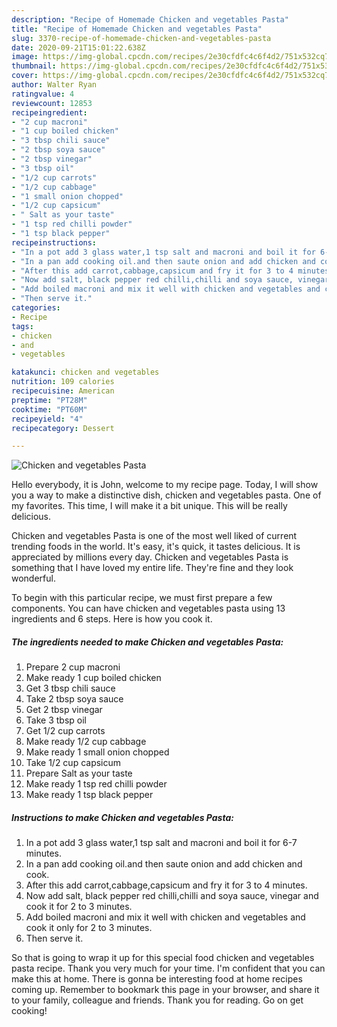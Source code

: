 ```yaml
---
description: "Recipe of Homemade Chicken and vegetables Pasta"
title: "Recipe of Homemade Chicken and vegetables Pasta"
slug: 3370-recipe-of-homemade-chicken-and-vegetables-pasta
date: 2020-09-21T15:01:22.638Z
image: https://img-global.cpcdn.com/recipes/2e30cfdfc4c6f4d2/751x532cq70/chicken-and-vegetables-pasta-recipe-main-photo.jpg
thumbnail: https://img-global.cpcdn.com/recipes/2e30cfdfc4c6f4d2/751x532cq70/chicken-and-vegetables-pasta-recipe-main-photo.jpg
cover: https://img-global.cpcdn.com/recipes/2e30cfdfc4c6f4d2/751x532cq70/chicken-and-vegetables-pasta-recipe-main-photo.jpg
author: Walter Ryan
ratingvalue: 4
reviewcount: 12853
recipeingredient:
- "2 cup macroni"
- "1 cup boiled chicken"
- "3 tbsp chili sauce"
- "2 tbsp soya sauce"
- "2 tbsp vinegar"
- "3 tbsp oil"
- "1/2 cup carrots"
- "1/2 cup cabbage"
- "1 small onion chopped"
- "1/2 cup capsicum"
- " Salt as your taste"
- "1 tsp red chilli powder"
- "1 tsp black pepper"
recipeinstructions:
- "In a pot add 3 glass water,1 tsp salt and macroni and boil it for 6-7 minutes."
- "In a pan add cooking oil.and then saute onion and add chicken and cook."
- "After this add carrot,cabbage,capsicum and fry it for 3 to 4 minutes."
- "Now add salt, black pepper red chilli,chilli and soya sauce, vinegar and cook it for 2 to 3 minutes."
- "Add boiled macroni and mix it well with chicken and vegetables and cook it only for 2 to 3 minutes."
- "Then serve it."
categories:
- Recipe
tags:
- chicken
- and
- vegetables

katakunci: chicken and vegetables 
nutrition: 109 calories
recipecuisine: American
preptime: "PT28M"
cooktime: "PT60M"
recipeyield: "4"
recipecategory: Dessert

---
```



![Chicken and vegetables Pasta](https://img-global.cpcdn.com/recipes/2e30cfdfc4c6f4d2/751x532cq70/chicken-and-vegetables-pasta-recipe-main-photo.jpg)

Hello everybody, it is John, welcome to my recipe page. Today, I will show you a way to make a distinctive dish, chicken and vegetables pasta. One of my favorites. This time, I will make it a bit unique. This will be really delicious.

Chicken and vegetables Pasta is one of the most well liked of current trending foods in the world. It's easy, it's quick, it tastes delicious. It is appreciated by millions every day. Chicken and vegetables Pasta is something that I have loved my entire life. They're fine and they look wonderful.




To begin with this particular recipe, we must first prepare a few components. You can have chicken and vegetables pasta using 13 ingredients and 6 steps. Here is how you cook it.

<!--inarticleads1-->

##### The ingredients needed to make Chicken and vegetables Pasta:

1. Prepare 2 cup macroni
1. Make ready 1 cup boiled chicken
1. Get 3 tbsp chili sauce
1. Take 2 tbsp soya sauce
1. Get 2 tbsp vinegar
1. Take 3 tbsp oil
1. Get 1/2 cup carrots
1. Make ready 1/2 cup cabbage
1. Make ready 1 small onion chopped
1. Take 1/2 cup capsicum
1. Prepare  Salt as your taste
1. Make ready 1 tsp red chilli powder
1. Make ready 1 tsp black pepper




<!--inarticleads2-->

##### Instructions to make Chicken and vegetables Pasta:

1. In a pot add 3 glass water,1 tsp salt and macroni and boil it for 6-7 minutes.
1. In a pan add cooking oil.and then saute onion and add chicken and cook.
1. After this add carrot,cabbage,capsicum and fry it for 3 to 4 minutes.
1. Now add salt, black pepper red chilli,chilli and soya sauce, vinegar and cook it for 2 to 3 minutes.
1. Add boiled macroni and mix it well with chicken and vegetables and cook it only for 2 to 3 minutes.
1. Then serve it.




So that is going to wrap it up for this special food chicken and vegetables pasta recipe. Thank you very much for your time. I'm confident that you can make this at home. There is gonna be interesting food at home recipes coming up. Remember to bookmark this page in your browser, and share it to your family, colleague and friends. Thank you for reading. Go on get cooking!

